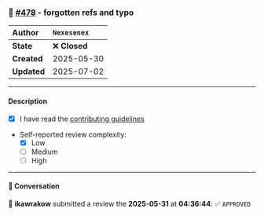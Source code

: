 ### 🔀 [#478](https://github.com/ikawrakow/ik_llama.cpp/pull/478) - forgotten refs and typo

| **Author** | `Nexesenex` |
| :--- | :--- |
| **State** | ❌ **Closed** |
| **Created** | 2025-05-30 |
| **Updated** | 2025-07-02 |

---

#### Description

- [x] I have read the [contributing guidelines](https://github.com/ggerganov/llama.cpp/blob/master/CONTRIBUTING.md)
- Self-reported review complexity:
  - [x] Low
  - [ ] Medium
  - [ ] High

---

#### 💬 Conversation

👤 **ikawrakow** submitted a review the **2025-05-31** at **04:36:44**: ✅ `APPROVED`
